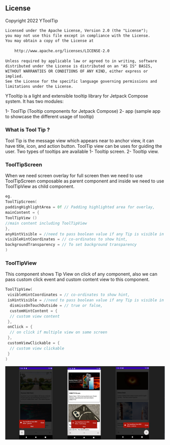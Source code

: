 ## License
Copyright 2022 YToolTip

    Licensed under the Apache License, Version 2.0 (the "License");
    you may not use this file except in compliance with the License.
    You may obtain a copy of the License at

        http://www.apache.org/licenses/LICENSE-2.0

    Unless required by applicable law or agreed to in writing, software
    distributed under the License is distributed on an "AS IS" BASIS,
    WITHOUT WARRANTIES OR CONDITIONS OF ANY KIND, either express or implied.
    See the License for the specific language governing permissions and
    limitations under the License.

YTooltip is a light and extensible tooltip library for Jetpack Compose system. It has two  modules:

 1- ToolTip (Tooltip components for Jetpack Compose)
 2- app (sample app to showcase the different usage of tooltip)
### What is Tool Tip ?

Tool Tip is the message view which appears near to anchor view, it can have title, icon, and action 
button. ToolTip view can be uses for guiding the user. 
Two types of tooltips are available 
 1- Tooltip screen.
 2- Tooltip view.

### ToolTipScreen

When we need screen overlay for full screen then we need to use ToolTipScreen composable as parent 
component and inside we need to use ToolTipView as child component.
```kotlin
eg.
ToolTipScreen(
paddingHighlightArea = 0f // Padding highlighted area for overlay,
mainContent = {
ToolTipView ()
//main content including ToolTipView
},
anyHintVisible = //need to pass boolean value if any Tip is visible in screen,
visibleHintCoordinates = // co-ordinates to show hint,
backgroundTransparency = // To set background transparency
)
```
### ToolTipView
This component shows Tip View on click of any component, also we can pass custom click event and
custom content view to this component.
```kotlin
ToolTipView(
 visibleHintCoordinates = // co-ordinates to show hint,
 isHintVisible = //need to pass boolean value if any Tip is visible in screen,
  dismissOnTouchOutside = // true or false,
  customHintContent = {
  // custom view content
 },
 onClick = {
  // on click if multiple view on same screen 
 },
 customViewClickable = {
  // custom view clickable 
 }
)
```

![sample screenshot](sample_tooltip.png)
